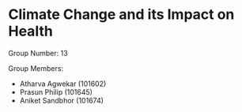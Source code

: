 # Climate Change and its Impact on Health

Group Number: 13

Group Members:
-   Atharva Agwekar (101602)
-   Prasun Philip   (101645)
-   Aniket Sandbhor (101674)

